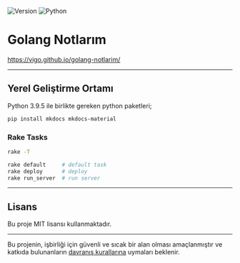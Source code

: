 ![Version](https://img.shields.io/badge/version-0.0.0-orange.svg)
![Python](https://img.shields.io/badge/python-3.9.5-green.svg)

# Golang Notlarım

https://vigo.github.io/golang-notlarim/

---

## Yerel Geliştirme Ortamı

Python 3.9.5 ile birlikte gereken python paketleri;

```bash
pip install mkdocs mkdocs-material
```

### Rake Tasks

```bash
rake -T

rake default     # default task
rake deploy      # deploy
rake run_server  # run server
```

---

## Lisans

Bu proje MIT lisansı kullanmaktadır.

---

Bu projenin, işbirliği için güvenli ve sıcak bir alan olması amaçlanmıştır ve
katkıda bulunanların [davranış kurallarına][coc] uymaları beklenir.

[coc]: https://github.com/vigo/golang-notlarim/blob/main/CODE_OF_CONDUCT.md
